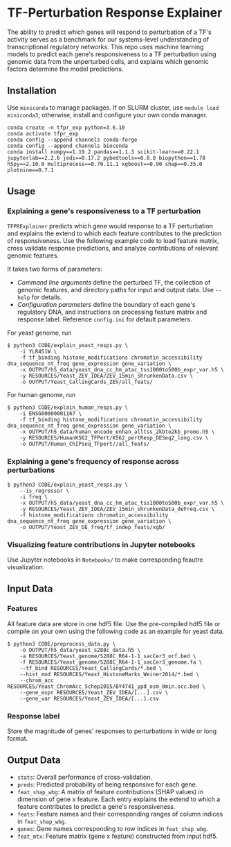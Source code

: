 # TF-Perturbation Response Explainer

The ability to predict which genes will respond to perturbation of a TF's activity serves as a benchmark for our systems-level understanding of transcriptional regulatory networks. This repo uses machine learning models to predict each gene's responsiveness to a TF perturbation using genomic data from the unperturbed cells, and explains which genomic factors determine the model predictions.

## Installation

Use `miniconda` to manage packages. If on SLURM cluster, use `module load miniconda3`; otherwise, install and configure your own conda manager. 

```
conda create -n tfpr_exp python=3.6.10
conda activate tfpr_exp
conda config --append channels conda-forge 
conda config --append channels bioconda
conda install numpy==1.19.2 pandas==1.1.3 scikit-learn==0.22.1 jupyterlab==2.2.6 jedi==0.17.2 pybedtools==0.8.0 biopython==1.78 h5py==2.10.0 multiprocess==0.70.11.1 xgboost==0.90 shap==0.35.0 plotnine==0.7.1
```

## Usage

### Explaining a gene's responsiveness to a TF perturbation

`TFPRExplainer` predicts which gene would response to a TF perturbation and explains the extend to which each feature contributes to the prediction of responsiveness. Use the following example code to load feature matrix, cross validate response predictions, and analyze contributions of relevant genomic features.

It takes two forms of parameters:

- *Command line arguments* define the perturbed TF, the collection of genomic features, and directory paths for input and output data. Use `--help` for details.
- *Configuration parameters* define the boundary of each gene's regulatory DNA, and instructions on processing feature matrix and response label. Reference `config.ini` for default parameters.

For yeast genome, run

```
$ python3 CODE/explain_yeast_resps.py \
    -i YLR451W \
    -f tf_binding histone_modifications chromatin_accessibility dna_sequence_nt_freq gene_expression gene_variation \
    -x OUTPUT/h5_data/yeast_dna_cc_hm_atac_tss1000to500b_expr_var.h5 \
    -y RESOURCES/Yeast_ZEV_IDEA/ZEV_15min_shrunkenData.csv \
    -o OUTPUT/Yeast_CallingCards_ZEV/all_feats/
```

For human genome, run

```
$ python3 CODE/explain_human_resps.py \
    -i ENSG00000001167 \
    -f tf_binding histone_modifications chromatin_accessibility dna_sequence_nt_freq gene_expression gene_variation \
    -x OUTPUT/h5_data/human_encode_enhan_alltss_2kbto2kb_promo.h5 \
    -y RESOURCES/HumanK562_TFPert/K562_pertResp_DESeq2_long.csv \
    -o OUTPUT/Human_ChIPseq_TFpert//all_feats/
```

### Explaining a gene's frequency of response across perturbations

```
$ python3 CODE/explain_yeast_resps.py \
    --is_regressor \
    -i freq \
    -x OUTPUT/h5_data/yeast_dna_cc_hm_atac_tss1000to500b_expr_var.h5 \
    -y RESOURCES/Yeast_ZEV_IDEA/ZEV_15min_shrunkenData_deFreq.csv \
    -f histone_modifications chromatin_accessibility dna_sequence_nt_freq gene_expression gene_variation \
    -o OUTPUT/Yeast_ZEV_DE_freq/tf_indep_feats/xgb/
```

### Visualizing feature contributions in Jupyter notebooks

Use Jupyter notebooks in `Notebooks/` to make corresponding feautre visualization.


## Input Data

### Features

All feature data are store in one hdf5 file. Use the pre-compiled hdf5 file or compile on your own using the following code as an example for yeast data.

```
$ python3 CODE/preprocess_data.py \
    -o OUTPUT/h5_data/yeast_s288c_data.h5 \
    -a RESOURCES/Yeast_genome/S288C_R64-1-1_sacCer3_orf.bed \
    -f RESOURCES/Yeast_genome/S288C_R64-1-1_sacCer3_genome.fa \
    --tf_bind RESOURCES/Yeast_CallingCards/*.bed \
    --hist_mod RESOURCES/Yeast_HistoneMarks_Weiner2014/*.bed \
    --chrom_acc RESOURCES/Yeast_ChromAcc_Schep2015/BY4741_ypd_osm_0min.occ.bed \
    --gene_expr RESOURCES/Yeast_ZEV_IDEA/[...].csv \
    --gene_var RESOURCES/Yeast_ZEV_IDEA/[...].csv 
```

### Response label

Store the magnitude of genes' responses to perturbations in wide or long format.

## Output Data

- `stats`: Overall performance of cross-validation.
- `preds`: Predicted probability of being responsive for each gene.
- `feat_shap_wbg`: A matrix of feature contributions (SHAP values) in dimension of gene x feature. Each entry explains the extend to which a feature contributes to predict a gene's responsiveness.
- `feats`: Feature names and their corresponding ranges of column indices in `feat_shap_wbg`.
- `genes`: Gene names corresponding to row indices in `feat_shap_wbg`.
- `feat_mtx`: Feature matrix (gene x feature) constructed from input hdf5.
